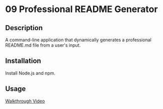 # 09 Professional README Generator

## Description

A command-line application that dynamically generates a professional README.md file from a user's input.

## Installation 

Install Node.js and npm.

## Usage

[Walkthrough Video](https://drive.google.com/file/d/1iSREUFka2SKapTGYpcxtGlxUdd-pSMzu/view)